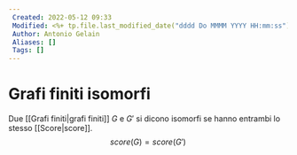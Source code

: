 ```yaml
---
 Created: 2022-05-12 09:33
 Modified: <%+ tp.file.last_modified_date("dddd Do MMMM YYYY HH:mm:ss") %>
 Author: Antonio Gelain
 Aliases: []
 Tags: []
---
```


# Grafi finiti isomorfi
Due [[Grafi finiti|grafi finiti]] $G$ e $G'$ si dicono isomorfi se hanno entrambi lo stesso [[Score|score]].
$$score(G) = score(G')$$

